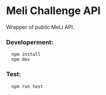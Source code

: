 # Meli Challenge API

Wrapper of public MeLi API.

### Developerment:

```
  npm install
  npm dev
```

### Test:

```
  npm run test
```
